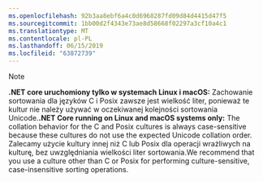 ```yaml
---
ms.openlocfilehash: 92b3aa8ebf6a4c0d6968287fd09d84d4415d47f5
ms.sourcegitcommit: 1bb00d2f4343e73ae8d58668f02297a3cf10a4c1
ms.translationtype: MT
ms.contentlocale: pl-PL
ms.lasthandoff: 06/15/2019
ms.locfileid: "63872739"
---
```

> [!NOTE]
> <span data-ttu-id="d97d1-101">**.NET core uruchomiony tylko w systemach Linux i macOS:** Zachowanie sortowania dla języków C i Posix zawsze jest wielkość liter, ponieważ te kultur nie należy używać w oczekiwanej kolejności sortowania Unicode.</span><span class="sxs-lookup"><span data-stu-id="d97d1-101">**.NET Core running on Linux and macOS systems only:** The collation behavior for the C and Posix cultures is always case-sensitive because these cultures do not use the expected Unicode collation order.</span></span> <span data-ttu-id="d97d1-102">Zalecamy użycie kultury innej niż C lub Posix dla operacji wrażliwych na kulturę, bez uwzględniania wielkości liter sortowania.</span><span class="sxs-lookup"><span data-stu-id="d97d1-102">We recommend that you use a culture other than C or Posix for performing culture-sensitive, case-insensitive sorting operations.</span></span>  
